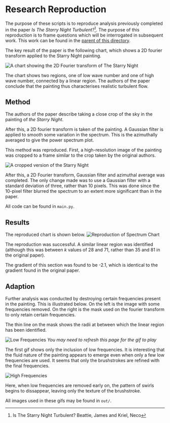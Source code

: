# Research Reproduction
The purpose of these scripts is to reproduce analysis previously completed in the paper *Is The Starry Night Turbulent?*[^1]. The purpose of this reproduction is to frame questions which will be interrogated in subsequent work. This work can be found in the [parent of this directory](../).

The key result of the paper is the following chart, which shows a 2D fourier transform applied to the Starry Night painting.

![A chart showing the 2D Fourier transform of The Starry Night](res/beattie-kriel.png)

The chart shows two regions, one of low wave number and one of high wave number, connected by a linear region. The authors of the paper conclude that the painting thus characterises realistic turbulent flow.

## Method
The authors of the paper describe taking a close crop of the sky in the painting of *the Starry Night*.

After this, a 2D fourier transform is taken of the painting. A Gaussian filter is applied to smooth some variation in the spectrum. This is the azimuthally averaged to give the power spectrum plot.

This method was reproduced. First, a high-resolution image of the painting was cropped to a frame similar to the crop taken by the original authors.

![A cropped version of the Starry Night](res/1165x1165.jpg)

After this, a 2D Fourier transform, Gaussian filter and azimuthal average was completed.
The only change made was to use a Gaussian filter with a standard deviation of three, rather than 10 pixels. This was done since the 10-pixel filter blurred the spectrum to an extent more significant than in the paper.

All code can be found in `main.py`.

## Results
The reproduced chart is shown below.
![Reproduction of Spectrum Chart](res/reproduction.png)

The reproduction was successful. A similar linear region was identified (although this was between $k$ values of 28 and 71, rather than 35 and 81 in the original paper). 

The gradient of this section was found to be -2.1, which is identical to the gradient found in the original paper.

## Adaption
Further analysis was conducted by destroying certain frequencies present in the painting. This is illustrated below. On the left is the image with some frequencies removed. On the right is the mask used on the fourier transform to only retain certain frequencies.

The thin line on the mask shows the radii at between which the linear region has been identified.

![Low Frequencies](out/low.gif)
*You may need to refresh this page for the gif to play*

The first gif shows only the inclusion of low frequencies. It is interesting that the fluid nature of the painting appears to emerge even when only a few low frequencies are used. It seems that only the brushstrokes are refined with the final frequencies.

![High Frequencies](out/high.gif)

Here, when low frequencies are removed early on, the pattern of swirls begins to dissappear, leaving only the texture of the brushstroke.

All images used in these gifs may be found in `out/`.

[^1]:Is The Starry Night Turbulent? Beattie, James and Kriel, Neco